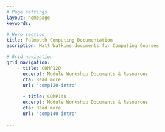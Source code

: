 ```yaml
---
# Page settings
layout: homepage
keywords:

# Hero section
title: Falmouth Computing Documentation 
escription: Matt Watkins documents for Computing Courses

# Grid navigation
grid_navigation:
    - title: COMP120
      excerpt: Module Workshop Documents & Resources
      cta: Read more
      url: 'comp120-intro'
      
      - title: COMP140
      excerpt: Module Workshop Documents & Resources
      cta: Read more
      url: 'comp140-intro'
  
---
```



<!--stackedit_data:
eyJoaXN0b3J5IjpbLTkzNTQzNDc4MSwtNTQ4MDA2NTc1LDE3Mj
c4ODMxODUsNjQ5MjgzOTI3LC0xNjQ1OTYxODMzLDM0NTMxMTEz
NV19
-->